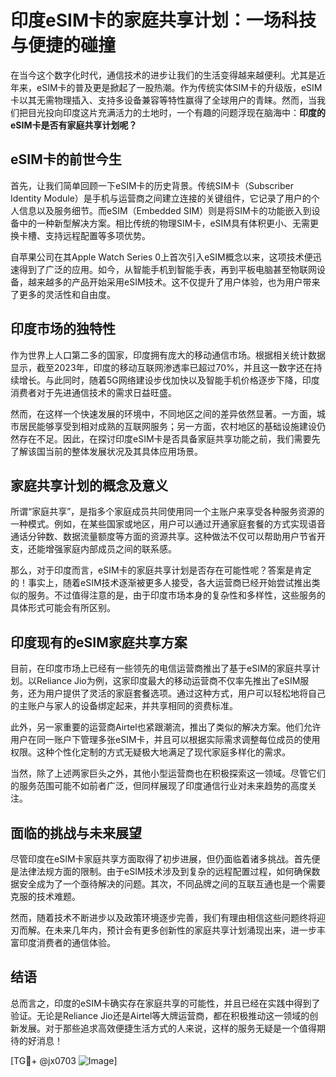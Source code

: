 # 印度eSIM卡的家庭共享计划：一场科技与便捷的碰撞

在当今这个数字化时代，通信技术的进步让我们的生活变得越来越便利。尤其是近年来，eSIM卡的普及更是掀起了一股热潮。作为传统实体SIM卡的升级版，eSIM卡以其无需物理插入、支持多设备兼容等特性赢得了全球用户的青睐。然而，当我们把目光投向印度这片充满活力的土地时，一个有趣的问题浮现在脑海中：**印度的eSIM卡是否有家庭共享计划呢？**

## eSIM卡的前世今生

首先，让我们简单回顾一下eSIM卡的历史背景。传统SIM卡（Subscriber Identity Module）是手机与运营商之间建立连接的关键组件，它记录了用户的个人信息以及服务细节。而eSIM（Embedded SIM）则是将SIM卡的功能嵌入到设备中的一种新型解决方案。相比传统的物理SIM卡，eSIM具有体积更小、无需更换卡槽、支持远程配置等多项优势。

自苹果公司在其Apple Watch Series 0上首次引入eSIM概念以来，这项技术便迅速得到了广泛的应用。如今，从智能手机到智能手表，再到平板电脑甚至物联网设备，越来越多的产品开始采用eSIM技术。这不仅提升了用户体验，也为用户带来了更多的灵活性和自由度。

## 印度市场的独特性

作为世界上人口第二多的国家，印度拥有庞大的移动通信市场。根据相关统计数据显示，截至2023年，印度的移动互联网渗透率已超过70%，并且这一数字还在持续增长。与此同时，随着5G网络建设步伐加快以及智能手机价格逐步下降，印度消费者对于先进通信技术的需求日益旺盛。

然而，在这样一个快速发展的环境中，不同地区之间的差异依然显著。一方面，城市居民能够享受到相对成熟的互联网服务；另一方面，农村地区的基础设施建设仍然存在不足。因此，在探讨印度eSIM卡是否具备家庭共享功能之前，我们需要先了解该国当前的整体发展状况及其具体应用场景。

## 家庭共享计划的概念及意义

所谓“家庭共享”，是指多个家庭成员共同使用同一个主账户来享受各种服务资源的一种模式。例如，在某些国家或地区，用户可以通过开通家庭套餐的方式实现语音通话分钟数、数据流量额度等方面的资源共享。这种做法不仅可以帮助用户节省开支，还能增强家庭内部成员之间的联系感。

那么，对于印度而言，eSIM卡的家庭共享计划是否存在可能性呢？答案是肯定的！事实上，随着eSIM技术逐渐被更多人接受，各大运营商已经开始尝试推出类似的服务。不过值得注意的是，由于印度市场本身的复杂性和多样性，这些服务的具体形式可能会有所区别。

## 印度现有的eSIM家庭共享方案

目前，在印度市场上已经有一些领先的电信运营商推出了基于eSIM的家庭共享计划。以Reliance Jio为例，这家印度最大的移动运营商不仅率先推出了eSIM服务，还为用户提供了灵活的家庭套餐选项。通过这种方式，用户可以轻松地将自己的主账户与家人的设备绑定起来，并共享相同的资费标准。

此外，另一家重要的运营商Airtel也紧跟潮流，推出了类似的解决方案。他们允许用户在同一账户下管理多张eSIM卡，并且可以根据实际需求调整每位成员的使用权限。这种个性化定制的方式无疑极大地满足了现代家庭多样化的需求。

当然，除了上述两家巨头之外，其他小型运营商也在积极探索这一领域。尽管它们的服务范围可能不如前者广泛，但同样展现了印度通信行业对未来趋势的高度关注。

## 面临的挑战与未来展望

尽管印度在eSIM卡家庭共享方面取得了初步进展，但仍面临着诸多挑战。首先便是法律法规方面的限制。由于eSIM技术涉及到复杂的远程配置过程，如何确保数据安全成为了一个亟待解决的问题。其次，不同品牌之间的互联互通也是一个需要克服的技术难题。

然而，随着技术不断进步以及政策环境逐步完善，我们有理由相信这些问题终将迎刃而解。在未来几年内，预计会有更多创新性的家庭共享计划涌现出来，进一步丰富印度消费者的通信体验。

## 结语

总而言之，印度的eSIM卡确实存在家庭共享的可能性，并且已经在实践中得到了验证。无论是Reliance Jio还是Airtel等大牌运营商，都在积极推动这一领域的创新发展。对于那些追求高效便捷生活方式的人来说，这样的服务无疑是一个值得期待的好消息！

[TG💪+ @jx0703 ![Image](https://github.com/user-attachments/assets/dbca1d08-cadb-493c-b0ec-ad6f7a83f270)]